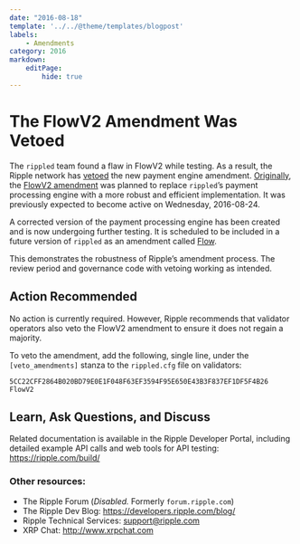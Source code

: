 ```yaml
---
date: "2016-08-18"
template: '../../@theme/templates/blogpost'
labels:
    - Amendments
category: 2016
markdown:
    editPage:
        hide: true
---
```

# The FlowV2 Amendment Was Vetoed

The `rippled` team found a flaw in FlowV2 while testing. As a result, the Ripple network has [vetoed](https://ripple.com/build/amendments/#amendment-voting) the new payment engine amendment. [Originally](https://developers.ripple.com/blog/2016/rippled-0.32.1.html), the [FlowV2 amendment](https://ripple.com/build/amendments/#flowv2) was planned to replace `rippled`’s payment processing engine with a more robust and efficient implementation. It was previously expected to become active on Wednesday, 2016-08-24.

A corrected version of the payment processing engine has been created and is now undergoing further testing. It is scheduled to be included in a future version of `rippled` as an amendment called [Flow](https://github.com/seelabs/rippled/blob/6466629f935821583eeddadbd06fabd9ea0875d0/src/ripple/app/main/Amendments.cpp#L50-L51).

This demonstrates the robustness of Ripple’s amendment process. The review period and governance code with vetoing working as intended.

## Action Recommended

No action is currently required. However, Ripple recommends that validator operators also veto the FlowV2 amendment to ensure it does not regain a majority.

To veto the amendment, add the following, single line, under the `[veto_amendments]` stanza to the `rippled.cfg` file on validators:

```
5CC22CFF2864B020BD79E0E1F048F63EF3594F95E650E43B3F837EF1DF5F4B26 FlowV2
```

## Learn, Ask Questions, and Discuss

Related documentation is available in the Ripple Developer Portal, including detailed example API calls and web tools for API testing: <https://ripple.com/build/>

### Other resources:

* The Ripple Forum (_Disabled._ Formerly `forum.ripple.com`)
* The Ripple Dev Blog: <https://developers.ripple.com/blog/>
* Ripple Technical Services: <support@ripple.com>
* XRP Chat: <http://www.xrpchat.com>
